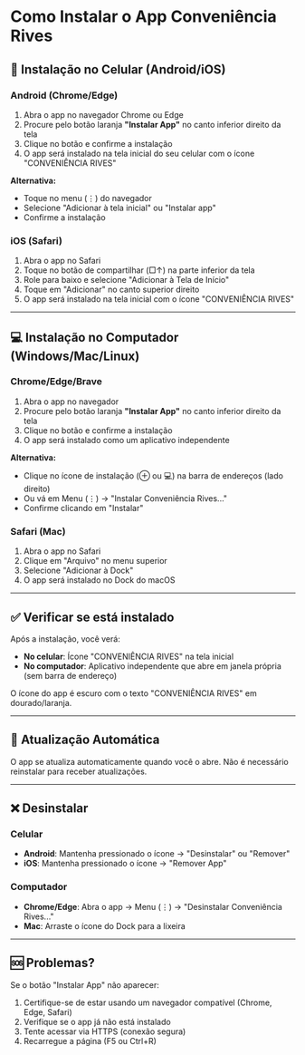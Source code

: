 # Como Instalar o App Conveniência Rives

## 📱 Instalação no Celular (Android/iOS)

### Android (Chrome/Edge)
1. Abra o app no navegador Chrome ou Edge
2. Procure pelo botão laranja **"Instalar App"** no canto inferior direito da tela
3. Clique no botão e confirme a instalação
4. O app será instalado na tela inicial do seu celular com o ícone "CONVENIÊNCIA RIVES"

**Alternativa:**
- Toque no menu (⋮) do navegador
- Selecione "Adicionar à tela inicial" ou "Instalar app"
- Confirme a instalação

### iOS (Safari)
1. Abra o app no Safari
2. Toque no botão de compartilhar (□↑) na parte inferior da tela
3. Role para baixo e selecione "Adicionar à Tela de Início"
4. Toque em "Adicionar" no canto superior direito
5. O app será instalado na tela inicial com o ícone "CONVENIÊNCIA RIVES"

---

## 💻 Instalação no Computador (Windows/Mac/Linux)

### Chrome/Edge/Brave
1. Abra o app no navegador
2. Procure pelo botão laranja **"Instalar App"** no canto inferior direito da tela
3. Clique no botão e confirme a instalação
4. O app será instalado como um aplicativo independente

**Alternativa:**
- Clique no ícone de instalação (⊕ ou 💻) na barra de endereços (lado direito)
- Ou vá em Menu (⋮) → "Instalar Conveniência Rives..."
- Confirme clicando em "Instalar"

### Safari (Mac)
1. Abra o app no Safari
2. Clique em "Arquivo" no menu superior
3. Selecione "Adicionar à Dock"
4. O app será instalado no Dock do macOS

---

## ✅ Verificar se está instalado

Após a instalação, você verá:
- **No celular**: Ícone "CONVENIÊNCIA RIVES" na tela inicial
- **No computador**: Aplicativo independente que abre em janela própria (sem barra de endereço)

O ícone do app é escuro com o texto "CONVENIÊNCIA RIVES" em dourado/laranja.

---

## 🔄 Atualização Automática

O app se atualiza automaticamente quando você o abre. Não é necessário reinstalar para receber atualizações.

---

## ❌ Desinstalar

### Celular
- **Android**: Mantenha pressionado o ícone → "Desinstalar" ou "Remover"
- **iOS**: Mantenha pressionado o ícone → "Remover App"

### Computador
- **Chrome/Edge**: Abra o app → Menu (⋮) → "Desinstalar Conveniência Rives..."
- **Mac**: Arraste o ícone do Dock para a lixeira

---

## 🆘 Problemas?

Se o botão "Instalar App" não aparecer:
1. Certifique-se de estar usando um navegador compatível (Chrome, Edge, Safari)
2. Verifique se o app já não está instalado
3. Tente acessar via HTTPS (conexão segura)
4. Recarregue a página (F5 ou Ctrl+R)
